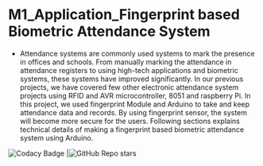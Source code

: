 # M1_Application_Fingerprint based Biometric Attendance System

* Attendance systems are commonly used systems to mark the presence in offices and schools. From  manually marking the attendance in attendance registers to using high-tech applications and biometric systems, these systems have improved significantly. In our previous projects, we have covered few other electronic attendance system projects using RFID and AVR microcontroller, 8051 and raspberry Pi. In this project, we used fingerprint Module and Arduino to take and keep attendance data and records. By using fingerprint sensor, the system will become more secure for the users. Following sections explains technical details of making a fingerprint based biometric attendance system using Arduino.


![Codacy Badge](https://app.codacy.com/project/badge/Grade/2b25054a2c1743cd9c6434b74f0434ee) |![GitHub Repo stars](https://img.shields.io/github/stars/vino1428/M1_Application_figureprint-based-biometric-attendance?style=flat-square)


